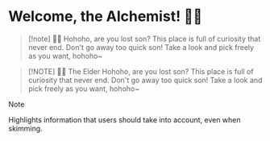 # Welcome, the Alchemist! 🧙‍♂️

> [!note] 🧙‍♂️
> Hohoho, are you lost son? This place is full of curiosity that never end. Don't go away too quick son! Take a look and pick freely as you want, hohoho~

> [!NOTE] 🧙‍♂️ The Elder
> Hohoho, are you lost son? This place is full of curiosity that never end. Don't go away too quick son! Take a look and pick freely as you want, hohoho~

> [!NOTE]  
> Highlights information that users should take into account, even when skimming.
